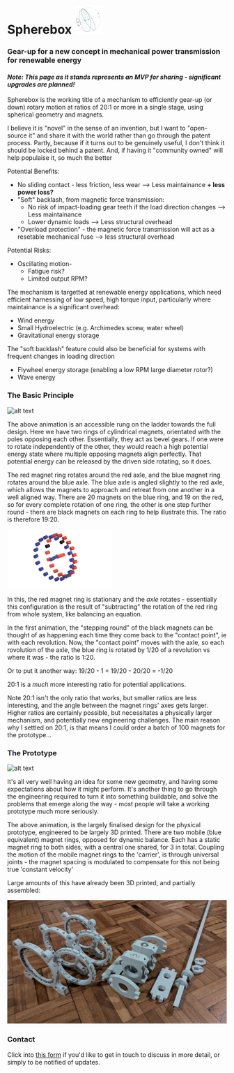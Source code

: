 # Spherebox <img src="./data/Sphere.png" width=64 height=64 alt="Geometry" />
### Gear-up for a new concept in mechanical power transmission for renewable energy
#### *Note: This page as it stands represents an MVP for sharing - significant upgrades are planned!*

Spherebox is the working title of a mechanism to efficiently gear-up (or down) rotary motion at ratios of 20:1 or more in a single stage, using spherical geometry and magnets.

I believe it is "novel" in the sense of an invention, but I want to "open-source it" and share it with the world rather than go through the patent process.  Partly, because if it turns out to be genuinely useful, I don't think it should be locked behind a patent.  And, if having it "community owned" will help populaise it, so much the better

Potential Benefits:
* No sliding contact - less friction, less wear --> Less maintainance **+ less power loss?**
* "Soft" backlash, from magnetic force transmission:
  * No risk of impact-loading gear teeth if the load direction changes -->  Less maintainance
  * Lower dynamic loads --> Less structural overhead
* "Overload protection" - the magnetic force transmission will act as a resetable mechanical fuse --> less structural overhead

Potential Risks:
* Oscillating motion-
  * Fatigue risk?
  * Limited output RPM?

The mechanism is targetted at renewable energy applications, which need efficient harnessing of low speed, high torque input, particularly where maintainance is a significant overhead:
* Wind energy
* Small Hydroelectric (e.g. Archimedes screw, water wheel)
* Gravitational energy storage

The "soft backlash" feature could also be beneficial for systems with frequent changes in loading direction
* Flywheel energy storage (enabling a low RPM large diameter rotor?)
* Wave energy

### The Basic Principle
![alt text](./data/output_fixedAx.gif)

The above animation is an accessible rung on the ladder towards the full design.  Here we have two rings of cylindrical magnets, orientated with the poles opposing each other.  Essentially, they act as bevel gears.  If one were to rotate independently of the other, they would reach a high potential energy state where multiple opposing magnets align perfectly.  That potential energy can be released by the driven side rotating, so it does.

The red magnet ring rotates around the red axle, and the blue magnet ring rotates around the blue axle.  The blue axle is angled slightly to the red axle, which allows the magnets to approach and retreat from one another in a well aligned way. There are 20 magnets on the blue ring, and 19 on the red, so for every complete rotation of one ring, the other is one step further round - there are black magnets on each ring to help illustrate this.  The ratio is therefore 19:20.

![alt text](./data/output.gif)

In this, the red magnet ring is stationary and the *axle* rotates - essentially this configuration is the result of "subtracting" the rotation of the red ring from whole system, like balancing an equation.

In the first animation, the "stepping round" of the black magnets can be thought of as happening each time they come back to the "contact point", ie with each revolution.  Now, the "contact point" moves with the axle, so each rovolution of the axle, the blue ring is rotated by 1/20 of a revolution vs where it was - the ratio is 1:20.  

Or to put it another way: 19/20 - 1 = 19/20 - 20/20 = -1/20

20:1 is a *much* more interesting ratio for potential applications.

Note 20:1 isn't the only ratio that works, but smaller ratios are less interesting, and the angle between the magnet rings' axes gets larger.  Higher ratios are certainly possible, but necessitates a physically larger mechanism, and potentially new engineering challenges. The main reason why I settled on 20:1, is that means I could order a batch of 100 magnets for the prototype...

### The Prototype

![alt text](./data/prototype.gif)

It's all very well having an idea for some new geometry, and having some expectations about how it might perform.  It's another thing to go through the engineering required to turn it into something buildable, and solve the problems that emerge along the way - most people will take a working prototype much more seriously.

The above animation, is the largely finalised design for the physical prototype, engineered to be largely 3D printed.  There are two mobile (blue equivalent) magnet rings, opposed for dynamic balance.  Each has a static magnet ring to both sides, with a central one shared, for 3 in total.  Coupling the motion of the mobile magnet rings to the 'carrier', is through universal joints - the magnet spacing is modulated to compensate for this not being true 'constant velocity'

Large amounts of this have already been 3D printed, and partially assembled:

![alt text](./data/proto20251010.jpg)

### Contact

Click into [this form](https://docs.google.com/forms/d/e/1FAIpQLSe6MrAKegJnGeBFqWHNpLd3BzMV_V_qUuoPYknB6AqLB_xypg/viewform?usp=header) if you'd like to get in touch to discuss in more detail, or simply to be notified of updates.